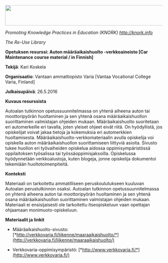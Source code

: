 <img src="md\img027/media/image01.png" width="624" height="65" />

*Promoting Knowledge Practices in Education (KNORK) http://knork.info*

*The Re-Use Library*

**Opetuksen resurssi: Auton määräaikaishuolto -verkkoaineisto \[Car Maintenance course material / in Finnish\]**

**Tekijä**: Kari Koskela

**Organisaatio**: Vantaan ammattiopisto Varia \[Vantaa Vocational College Varia, Finland\]

**Julkaisupäivä**: 26.5.2016

**Kuvaus resurssista**

Autoalan tutkinnon opetussuunnitelmassa on yhtenä aiheena auton tai moottoripyörän huoltaminen ja sen yhtenä osana määräaikaishuollon suorittaminen valmistajan ohjeiden mukaan. Määräaikaishuolto suoritetaan eri automerkeille eri tavalla, joten yleiset ohjeet eivät riitä. On hyödyllistä, jos opiskelijat voivat jakaa tietoja ja kokemuksia eri automerkkien huoltamisesta. Määräaikaishuolto-verkkomateriaalin avulla opiskelija voi opiskella auton määräaikaishuollon suorittamiseen liittyviä asioita. Sivusto tukee huollon eri työvaiheiden opiskelua aidossa oppimisympäristössä oppilaitoksen työsalissa tai työssäoppimisjaksoilla. Opiskelussa hyödynnetään verkkoalustoja, kuten blogeja, jonne opiskelija dokumentoi tekemiään huoltotoimenpiteitä.

**Konteksti**

Materiaali on tarkoitettu ammatilliseen peruskoulutukseen kuuluvan Autoalan perustutkinnon osaksi. Autoalan tutkinnon opetussuunnitelmassa on yhtenä aiheena auton tai moottoripyörän huoltaminen ja sen yhtenä osana määräaikaishuollon suorittaminen valmistajan ohjeiden mukaan. Materiaali ei ensisijaisesti ole tarkoitettu itseopiskeluun vaan opettajan ohjaamaan monimuoto-opiskeluun.

**Materiaalit ja linkit**

-   Määräaikaishuolto-sivusto: [*http://verkkovaria.fi/liikenne/maaraaikaishuolto/*](http://verkkovaria.fi/liikenne/maaraaikaishuolto/)

-   Verkkovaria-oppimisympäristö: [*http://www.verkkovaria.fi/*](http://www.verkkovaria.fi/)


